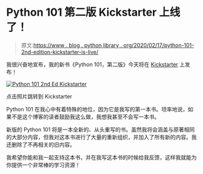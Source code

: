 # Python 101 第二版 Kickstarter 上线了！

> 原文:[https://www . blog . python library . org/2020/02/17/python-101-2nd-edition-kickstarter-is-live/](https://www.blog.pythonlibrary.org/2020/02/17/python-101-2nd-edition-kickstarter-is-live/)

我很兴奋地宣布，我的新书《Python 101，第二版》今天将在 [Kickstarter](https://www.kickstarter.com/projects/driscollis/python-101-2nd-edition) 上发布！

[![Python 101 2nd Ed Kickstarter](../Images/6c7c3db9e6ddf8196c67ed47f1a9ee3f.png)](https://www.kickstarter.com/projects/driscollis/python-101-2nd-edition)

点击照片跳转到 Kickstarter

Python 101 在我心中有着特殊的地位，因为它是我写的第一本书。坦率地说，如果不是这个博客的读者鼓励我这么做，我想我甚至不会写一本书。

新版的 Python 101 将是一本全新的、从头重写的书。虽然我将会涵盖与原著相同的大部分内容，但我对这本书进行了大量的重新组织，并加入了所有新的内容。我还删除了不再相关的旧内容。

我希望你能和我一起支持这本书，并在我写这本书的时候给我反馈，这样我就能为你提供一个非常棒的学习资源！